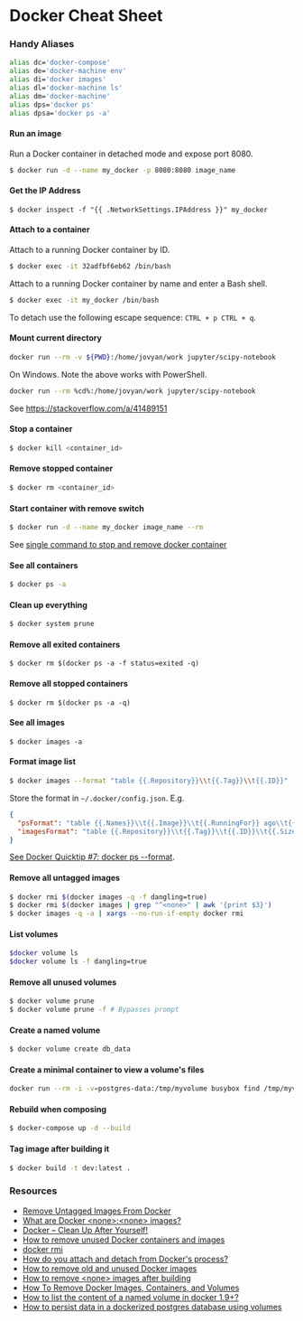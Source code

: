# Docker Cheat Sheet

### Handy Aliases
```bash
alias dc='docker-compose'
alias de='docker-machine env'
alias di='docker images'
alias dl='docker-machine ls'
alias dm='docker-machine'
alias dps='docker ps'
alias dpsa='docker ps -a'
```

#### Run an image
Run a Docker container in detached mode and expose port 8080.

```bash
$ docker run -d --name my_docker -p 8080:8080 image_name
```

#### Get the IP Address
`$ docker inspect -f "{{ .NetworkSettings.IPAddress }}" my_docker`

#### Attach to a container
Attach to a running Docker container by ID.

```bash
$ docker exec -it 32adfbf6eb62 /bin/bash
```

Attach to a running Docker container by name and enter a Bash shell.

```bash
$ docker exec -it my_docker /bin/bash
```

To detach use the following escape sequence: `CTRL + p CTRL + q`.

#### Mount current directory

```bash
docker run --rm -v ${PWD}:/home/jovyan/work jupyter/scipy-notebook
```

On Windows. Note the above works with PowerShell.

```bash
docker run --rm %cd%:/home/jovyan/work jupyter/scipy-notebook
```

See https://stackoverflow.com/a/41489151

#### Stop a container

```bash
$ docker kill <container_id>
```

#### Remove stopped container

```bash
$ docker rm <container_id>
```

#### Start container with remove switch

```bash
$ docker run -d --name my_docker image_name --rm
```

See [single command to stop and remove docker container](http://stackoverflow.com/a/35122815/6146580)

#### See all containers
```bash
$ docker ps -a
```

#### Clean up everything
```bash
$ docker system prune
````

#### Remove all exited containers
`$ docker rm $(docker ps -a -f status=exited -q)`

#### Remove all stopped containers
`$ docker rm $(docker ps -a -q)`

#### See all images
`$ docker images -a`

#### Format image list
```bash
$ docker images --format "table {{.Repository}}\\t{{.Tag}}\\t{{.ID}}"
```

Store the format in `~/.docker/config.json`. E.g.

```json
{
  "psFormat": "table {{.Names}}\\t{{.Image}}\\t{{.RunningFor}} ago\\t{{.Status}}\\t{{.Command}}",
  "imagesFormat": "table {{.Repository}}\\t{{.Tag}}\\t{{.ID}}\\t{{.Size}}"
}
```

[See Docker Quicktip #7: docker ps --format](http://container42.com/2016/03/27/docker-quicktip-7-psformat/).

#### Remove all untagged images
```bash
$ docker rmi $(docker images -q -f dangling=true)
$ docker rmi $(docker images | grep "^<none>" | awk '{print $3}')
$ docker images -q -a | xargs --no-run-if-empty docker rmi
```

#### List volumes
```bash
$docker volume ls
$docker volume ls -f dangling=true
```

#### Remove all unused volumes
```bash
$ docker volume prune
$ docker volume prune -f # Bypasses prompt
```

#### Create a named volume
```bash
$ docker volume create db_data
```

#### Create a minimal container to view a volume's files
```bash
docker run --rm -i -v=postgres-data:/tmp/myvolume busybox find /tmp/myvolume
```

#### Rebuild when composing
```bash
$ docker-compose up -d --build
```

#### Tag image after building it
```bash
$ docker build -t dev:latest .
```

### Resources
* [Remove Untagged Images From Docker](http://jimhoskins.com/2013/07/27/remove-untagged-docker-images.html)
* [What are Docker \<none\>:\<none\> images?](http://www.projectatomic.io/blog/2015/07/what-are-docker-none-none-images/)
* [Docker – Clean Up After Yourself!](http://blog.yohanliyanage.com/2015/05/docker-clean-up-after-yourself/)
* [How to remove unused Docker containers and images](https://gist.github.com/ngpestelos/4fc2e31e19f86b9cf10b)
* [docker rmi](https://docs.docker.com/engine/reference/commandline/rmi/)
* [How do you attach and detach from Docker's process?](https://stackoverflow.com/questions/19688314/how-do-you-attach-and-detach-from-dockers-process)
* [How to remove old and unused Docker images](http://stackoverflow.com/a/32723127/6146580)
* [How to remove \<none\> images after building](https://forums.docker.com/t/how-to-remove-none-images-after-building/7050/10)
* [How To Remove Docker Images, Containers, and Volumes](https://www.digitalocean.com/community/tutorials/how-to-remove-docker-images-containers-and-volumes)
* [How to list the content of a named volume in docker 1.9+?](https://stackoverflow.com/a/36330903)
* [How to persist data in a dockerized postgres database using volumes](https://stackoverflow.com/a/45606440)
